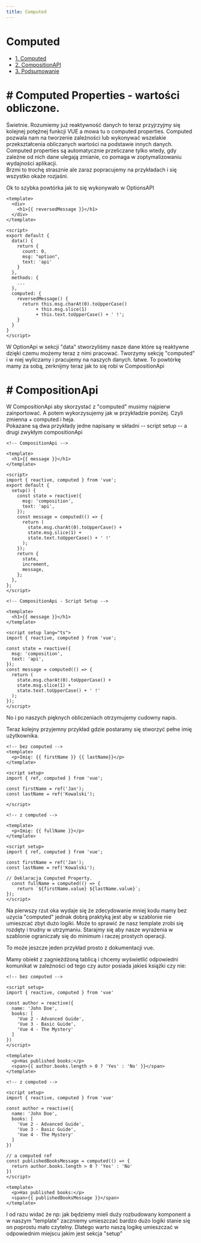 ```yaml
---
title: Computed
---
```


<h1 class='text-white mb-10 mt-5 text-2xl uppercase text-center'>
  Computed
</h1>

- [1. Computed](#1-options)
- [2. CompositionAPI](#2-composition)
- [3. Podsumowanie](#3-summary)

<TextBoxMD>
  <h1 class="text-2xl font-semibold">
    <span class='text-green-500 forn-bold'>#</span>  Computed Properties - wartości obliczone.
  </h1>
  <p class='my-2'>
    Świetnie. Rozumiemy już reaktywność danych to teraz przyjrzyjmy się kolejnej potężnej funkcji VUE a mowa tu o computed properties. Computed pozwala nam na tworzenie zależności lub wykonywać wszelakie przekształcenia obliczanych wartości na podstawie innych danych. Computed properties są automatycznie przeliczane tylko wtedy, gdy zależne od nich dane ulegają zmianie, co pomaga w zoptymalizowaniu wydajności aplikacji. <br>
    Brzmi to trochę strasznie ale zaraz popracujemy na przykładach i się wszystko okaże rozjaśni.
  </p>
  <p>
    Ok to szybka powtórka jak to się wykonywało w OptionsAPI
  </p>
</TextBoxMD>

```vue
<template>
  <div>
    <h1>{{ reversedMessage }}</h1>
  </div>
</template>

<script>
export default {
  data() {
    return {
      count: 0,
      msg: "option",
      text: 'api'
    }
  },
  methods: {
    ...
  },
  computed: {
    reversedMessage() {
      return this.msg.charAt(0).toUpperCase() 
           + this.msg.slice(1) 
           + this.text.toUpperCase() + ' !';
    }
  }
}
</script>

```

<TextBoxMD>
  <p>W OptionApi w sekcji "data" stworzyliśmy nasze dane które są reaktywne dzięki czemu możemy teraz z nimi pracować. Tworzymy sekcję "computed" i w niej wyliczamy i pracujemy na naszych danych. łatwe. To powtórkę mamy za sobą, zerknijmy teraz jak to się robi w CompositionApi</p>
</TextBoxMD>

<TextBoxMD>
  <h1 class="text-2xl font-semibold mb-6">
    <span class='text-green-500 forn-bold'>#</span>  CompositionApi
  </h1>
  <p class='my-2'>
    W CompositionApi aby skorzystać z "computed" musimy najpierw zainportować. A potem wykorzysujemy jak w przykładzie poniżej. Czyli zmienna + computed i heja. <br>
    Pokazane są dwa przykłady jedne napisany w składni -- script setup -- a drugi zwykłym compositionApi 
  </p>
</TextBoxMD>

<div class='flex justify-center flex-wrap'>

```vue
<!-- CompositionApi -->

<template>
  <h1>{{ message }}</h1>
</template>

<script>
import { reactive, computed } from 'vue';
export default {
  setup() {
    const state = reactive({
      msg: 'composition',
      text: 'api',
    });
    const message = computed(() => {
      return (
        state.msg.charAt(0).toUpperCase() +
        state.msg.slice(1) +
        state.text.toUpperCase() + ' !'
      );
    });
    return {
      state,
      increment,
      message,
    };
  },
};
</script>
```

```vue
<!-- CompositionApi - Script Setup -->

<template>
  <h1>{{ message }}</h1>
</template>

<script setup lang="ts">
import { reactive, computed } from 'vue';

const state = reactive({
  msg: 'composition',
  text: 'api',
});
const message = computed(() => {
  return (
    state.msg.charAt(0).toUpperCase() +
    state.msg.slice(1) +
    state.text.toUpperCase() + ' !'
  );
});
</script>
```

</div>

<TextBoxMD>
  <p class='my-2'>
    No i po naszych pięknych obliczeniach otrzymujemy cudowny napis. 
  </p>
</TextBoxMD>

<ExampleCom />


<TextBoxMD>
  <p class='my-2'>
    Teraz kolejny przyjemny przykład gdzie postaramy się stworzyć pełne imię użytkownika.
  </p>
</TextBoxMD>

<div class='flex justify-center flex-wrap'>

```vue
<!-- bez computed -->
<template>
  <p>Imię: {{ firstName }} {{ lastName}}</p>
</template>

<script setup>
import { ref, computed } from 'vue';

const firstName = ref('Jan');
const lastName = ref('Kowalski');

</script>

```

```vue
<!-- z computed -->

<template>
  <p>Imię: {{ fullName }}</p>
</template>

<script setup>
import { ref, computed } from 'vue';

const firstName = ref('Jan');
const lastName = ref('Kowalski');

// Deklaracja Computed Property.
  const fullName = computed(() => {
    return `${firstName.value} ${lastName.value}`;
});
</script>

```

</div>

<TextBoxMD>
  <p>
    Na pierwszy rzut oka wydaje się że zdecydowanie mniej kodu mamy bez uzycia "computed" jednak dobrą praktyką jest aby w szablonie nie umieszcać zbyt dużo logiki. Może to sprawić że nasz template zrobi się rozdęty i trudny w utrzymaniu. Starajmy się aby nasze wyrażenia w szablonie ograniczały się do minimum i raczej prostych operacji.
  </p>
  <p>
    To może jeszcze jeden przykład prosto z dokumentacji vue.
  </p>
  <p>
    Mamy obiekt z zagnieżdżoną tablicą i chcemy wyświetlić odpowiedni komunikat w zależności od tego czy autor posiada jakieś książki czy nie:
  </p>
</TextBoxMD>


<div class='flex justify-center flex-wrap'>

```vue
<!-- bez computed -->

<script setup>
import { reactive, computed } from 'vue'

const author = reactive({
  name: 'John Doe',
  books: [
    'Vue 2 - Advanced Guide',
    'Vue 3 - Basic Guide',
    'Vue 4 - The Mystery'
  ]
})
</script>

<template>
  <p>Has published books:</p>
  <span>{{ author.books.length > 0 ? 'Yes' : 'No' }}</span>
</template>
```

```vue
<!-- z computed -->

<script setup>
import { reactive, computed } from 'vue'

const author = reactive({
  name: 'John Doe',
  books: [
    'Vue 2 - Advanced Guide',
    'Vue 3 - Basic Guide',
    'Vue 4 - The Mystery'
  ]
})

// a computed ref
const publishedBooksMessage = computed(() => {
  return author.books.length > 0 ? 'Yes' : 'No'
})
</script>

<template>
  <p>Has published books:</p>
  <span>{{ publishedBooksMessage }}</span>
</template>
```

</div>

<TextBoxMD>
  <p>
    I od razu widać że np: jak będziemy mieli duży rozbudowany komponent a w naszym "template" zaczniemy umieszczać bardzo dużo logiki stanie się on poprostu mało czytelny. Dlatego warto naszą logikę umieszczać w odpowiednim miejscu jakim jest sekcja "setup"
  </p>
</TextBoxMD>